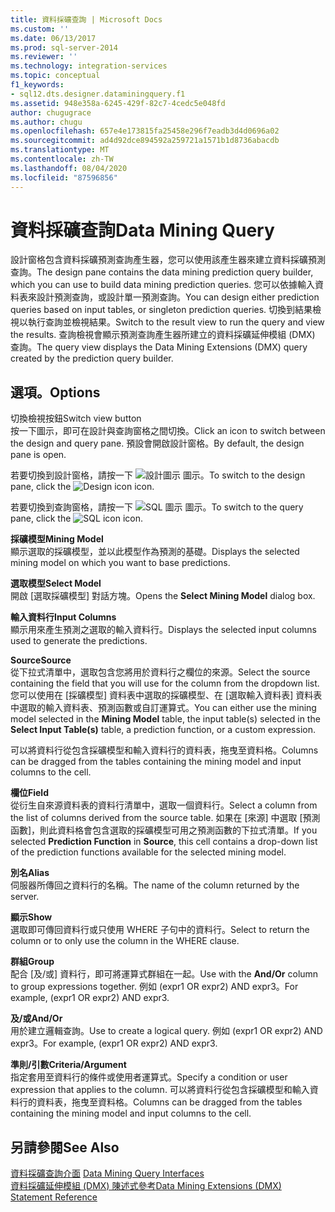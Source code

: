 ```yaml
---
title: 資料採礦查詢 | Microsoft Docs
ms.custom: ''
ms.date: 06/13/2017
ms.prod: sql-server-2014
ms.reviewer: ''
ms.technology: integration-services
ms.topic: conceptual
f1_keywords:
- sql12.dts.designer.dataminingquery.f1
ms.assetid: 948e358a-6245-429f-82c7-4cedc5e048fd
author: chugugrace
ms.author: chugu
ms.openlocfilehash: 657e4e173815fa25458e296f7eadb3d4d0696a02
ms.sourcegitcommit: ad4d92dce894592a259721a1571b1d8736abacdb
ms.translationtype: MT
ms.contentlocale: zh-TW
ms.lasthandoff: 08/04/2020
ms.locfileid: "87596856"
---
```

# <a name="data-mining-query"></a><span data-ttu-id="26156-102">資料採礦查詢</span><span class="sxs-lookup"><span data-stu-id="26156-102">Data Mining Query</span></span>
  <span data-ttu-id="26156-103">設計窗格包含資料採礦預測查詢產生器，您可以使用該產生器來建立資料採礦預測查詢。</span><span class="sxs-lookup"><span data-stu-id="26156-103">The design pane contains the data mining prediction query builder, which you can use to build data mining prediction queries.</span></span> <span data-ttu-id="26156-104">您可以依據輸入資料表來設計預測查詢，或設計單一預測查詢。</span><span class="sxs-lookup"><span data-stu-id="26156-104">You can design either prediction queries based on input tables, or singleton prediction queries.</span></span> <span data-ttu-id="26156-105">切換到結果檢視以執行查詢並檢視結果。</span><span class="sxs-lookup"><span data-stu-id="26156-105">Switch to the result view to run the query and view the results.</span></span> <span data-ttu-id="26156-106">查詢檢視會顯示預測查詢產生器所建立的資料採礦延伸模組 (DMX) 查詢。</span><span class="sxs-lookup"><span data-stu-id="26156-106">The query view displays the Data Mining Extensions (DMX) query created by the prediction query builder.</span></span>  
  
## <a name="options"></a><span data-ttu-id="26156-107">選項。</span><span class="sxs-lookup"><span data-stu-id="26156-107">Options</span></span>  
 <span data-ttu-id="26156-108">切換檢視按鈕</span><span class="sxs-lookup"><span data-stu-id="26156-108">Switch view button</span></span>  
 <span data-ttu-id="26156-109">按一下圖示，即可在設計與查詢窗格之間切換。</span><span class="sxs-lookup"><span data-stu-id="26156-109">Click an icon to switch between the design and query pane.</span></span> <span data-ttu-id="26156-110">預設會開啟設計窗格。</span><span class="sxs-lookup"><span data-stu-id="26156-110">By default, the design pane is open.</span></span>  
  
 <span data-ttu-id="26156-111">若要切換到設計窗格，請按一下 ![設計圖示](../media/ssis-designicon.gif "設計圖示") 圖示。</span><span class="sxs-lookup"><span data-stu-id="26156-111">To switch to the design pane, click the ![Design icon](../media/ssis-designicon.gif "Design icon") icon.</span></span>  
  
 <span data-ttu-id="26156-112">若要切換到查詢窗格，請按一下 ![SQL 圖示](../media/ssis-queryicon.gif "SQL 圖示") 圖示。</span><span class="sxs-lookup"><span data-stu-id="26156-112">To switch to the query pane, click the ![SQL icon](../media/ssis-queryicon.gif "SQL icon") icon.</span></span>  
  
 <span data-ttu-id="26156-113">**採礦模型**</span><span class="sxs-lookup"><span data-stu-id="26156-113">**Mining Model**</span></span>  
 <span data-ttu-id="26156-114">顯示選取的採礦模型，並以此模型作為預測的基礎。</span><span class="sxs-lookup"><span data-stu-id="26156-114">Displays the selected mining model on which you want to base predictions.</span></span>  
  
 <span data-ttu-id="26156-115">**選取模型**</span><span class="sxs-lookup"><span data-stu-id="26156-115">**Select Model**</span></span>  
 <span data-ttu-id="26156-116">開啟 [選取採礦模型]  對話方塊。</span><span class="sxs-lookup"><span data-stu-id="26156-116">Opens the **Select Mining Model** dialog box.</span></span>  
  
 <span data-ttu-id="26156-117">**輸入資料行**</span><span class="sxs-lookup"><span data-stu-id="26156-117">**Input Columns**</span></span>  
 <span data-ttu-id="26156-118">顯示用來產生預測之選取的輸入資料行。</span><span class="sxs-lookup"><span data-stu-id="26156-118">Displays the selected input columns used to generate the predictions.</span></span>  
  
 <span data-ttu-id="26156-119">**Source**</span><span class="sxs-lookup"><span data-stu-id="26156-119">**Source**</span></span>  
 <span data-ttu-id="26156-120">從下拉式清單中，選取包含您將用於資料行之欄位的來源。</span><span class="sxs-lookup"><span data-stu-id="26156-120">Select the source containing the field that you will use for the column from the dropdown list.</span></span> <span data-ttu-id="26156-121">您可以使用在 [採礦模型]  資料表中選取的採礦模型、在 [選取輸入資料表]  資料表中選取的輸入資料表、預測函數或自訂運算式。</span><span class="sxs-lookup"><span data-stu-id="26156-121">You can either use the mining model selected in the **Mining Model** table, the input table(s) selected in the **Select Input Table(s)** table, a prediction function, or a custom expression.</span></span>  
  
 <span data-ttu-id="26156-122">可以將資料行從包含採礦模型和輸入資料行的資料表，拖曳至資料格。</span><span class="sxs-lookup"><span data-stu-id="26156-122">Columns can be dragged from the tables containing the mining model and input columns to the cell.</span></span>  
  
 <span data-ttu-id="26156-123">**欄位**</span><span class="sxs-lookup"><span data-stu-id="26156-123">**Field**</span></span>  
 <span data-ttu-id="26156-124">從衍生自來源資料表的資料行清單中，選取一個資料行。</span><span class="sxs-lookup"><span data-stu-id="26156-124">Select a column from the list of columns derived from the source table.</span></span> <span data-ttu-id="26156-125">如果在 [來源] 中選取 [預測函數]，則此資料格會包含選取的採礦模型可用之預測函數的下拉式清單。</span><span class="sxs-lookup"><span data-stu-id="26156-125">If you selected **Prediction Function** in **Source**, this cell contains a drop-down list of the prediction functions available for the selected mining model.</span></span>  
  
 <span data-ttu-id="26156-126">**別名**</span><span class="sxs-lookup"><span data-stu-id="26156-126">**Alias**</span></span>  
 <span data-ttu-id="26156-127">伺服器所傳回之資料行的名稱。</span><span class="sxs-lookup"><span data-stu-id="26156-127">The name of the column returned by the server.</span></span>  
  
 <span data-ttu-id="26156-128">**顯示**</span><span class="sxs-lookup"><span data-stu-id="26156-128">**Show**</span></span>  
 <span data-ttu-id="26156-129">選取即可傳回資料行或只使用 WHERE 子句中的資料行。</span><span class="sxs-lookup"><span data-stu-id="26156-129">Select to return the column or to only use the column in the WHERE clause.</span></span>  
  
 <span data-ttu-id="26156-130">**群組**</span><span class="sxs-lookup"><span data-stu-id="26156-130">**Group**</span></span>  
 <span data-ttu-id="26156-131">配合 [及/或]  資料行，即可將運算式群組在一起。</span><span class="sxs-lookup"><span data-stu-id="26156-131">Use with the **And/Or** column to group expressions together.</span></span> <span data-ttu-id="26156-132">例如 (expr1 OR expr2) AND expr3。</span><span class="sxs-lookup"><span data-stu-id="26156-132">For example, (expr1 OR expr2) AND expr3.</span></span>  
  
 <span data-ttu-id="26156-133">**及/或**</span><span class="sxs-lookup"><span data-stu-id="26156-133">**And/Or**</span></span>  
 <span data-ttu-id="26156-134">用於建立邏輯查詢。</span><span class="sxs-lookup"><span data-stu-id="26156-134">Use to create a logical query.</span></span> <span data-ttu-id="26156-135">例如 (expr1 OR expr2) AND expr3。</span><span class="sxs-lookup"><span data-stu-id="26156-135">For example, (expr1 OR expr2) AND expr3.</span></span>  
  
 <span data-ttu-id="26156-136">**準則/引數**</span><span class="sxs-lookup"><span data-stu-id="26156-136">**Criteria/Argument**</span></span>  
 <span data-ttu-id="26156-137">指定套用至資料行的條件或使用者運算式。</span><span class="sxs-lookup"><span data-stu-id="26156-137">Specify a condition or user expression that applies to the column.</span></span> <span data-ttu-id="26156-138">可以將資料行從包含採礦模型和輸入資料行的資料表，拖曳至資料格。</span><span class="sxs-lookup"><span data-stu-id="26156-138">Columns can be dragged from the tables containing the mining model and input columns to the cell.</span></span>  
  
## <a name="see-also"></a><span data-ttu-id="26156-139">另請參閱</span><span class="sxs-lookup"><span data-stu-id="26156-139">See Also</span></span>  
 <span data-ttu-id="26156-140">[資料採礦查詢介面](https://docs.microsoft.com/analysis-services/data-mining/data-mining-query-tools) </span><span class="sxs-lookup"><span data-stu-id="26156-140">[Data Mining Query Interfaces](https://docs.microsoft.com/analysis-services/data-mining/data-mining-query-tools) </span></span>  
 [<span data-ttu-id="26156-141">資料採礦延伸模組 &#40;DMX&#41; 陳述式參考</span><span class="sxs-lookup"><span data-stu-id="26156-141">Data Mining Extensions &#40;DMX&#41; Statement Reference</span></span>](/sql/dmx/data-mining-extensions-dmx-statements)  
  
  
